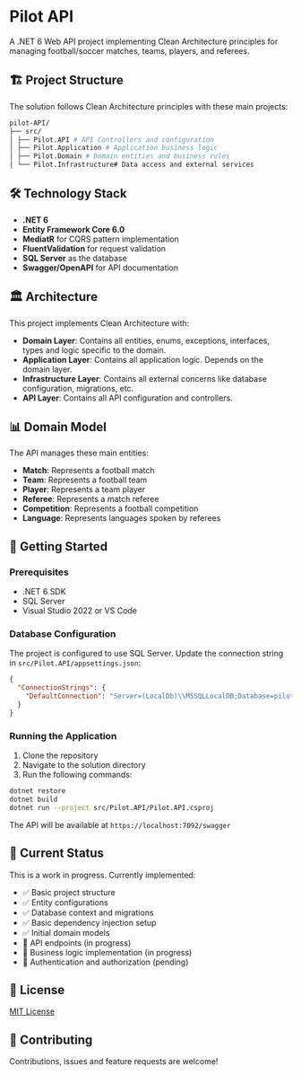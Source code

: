 # Pilot API

A .NET 6 Web API project implementing Clean Architecture principles for managing football/soccer matches, teams, players, and referees.

## 🏗️ Project Structure

The solution follows Clean Architecture principles with these main projects:

```bash
pilot-API/
├── src/
│ ├── Pilot.API # API Controllers and configuration
│ ├── Pilot.Application # Application business logic
│ ├── Pilot.Domain # Domain entities and business rules
│ └── Pilot.Infrastructure# Data access and external services
```

## 🛠️ Technology Stack

- **.NET 6**
- **Entity Framework Core 6.0**
- **MediatR** for CQRS pattern implementation
- **FluentValidation** for request validation
- **SQL Server** as the database
- **Swagger/OpenAPI** for API documentation

## 🏛️ Architecture

This project implements Clean Architecture with:

- **Domain Layer**: Contains all entities, enums, exceptions, interfaces, types and logic specific to the domain.
- **Application Layer**: Contains all application logic. Depends on the domain layer.
- **Infrastructure Layer**: Contains all external concerns like database configuration, migrations, etc.
- **API Layer**: Contains all API configuration and controllers.

## 📊 Domain Model

The API manages these main entities:

- **Match**: Represents a football match
- **Team**: Represents a football team
- **Player**: Represents a team player
- **Referee**: Represents a match referee
- **Competition**: Represents a football competition
- **Language**: Represents languages spoken by referees

## 🚀 Getting Started

### Prerequisites

- .NET 6 SDK
- SQL Server
- Visual Studio 2022 or VS Code

### Database Configuration

The project is configured to use SQL Server. Update the connection string in `src/Pilot.API/appsettings.json`:

```json
{
  "ConnectionStrings": {
    "DefaultConnection": "Server=(LocalDb)\\MSSQLLocalDB;Database=pilot_db;Integrated Security=True;"
  }
}
```

### Running the Application

1. Clone the repository
2. Navigate to the solution directory
3. Run the following commands:

```bash
dotnet restore
dotnet build
dotnet run --project src/Pilot.API/Pilot.API.csproj
```

The API will be available at `https://localhost:7092/swagger`

## 🔄 Current Status

This is a work in progress. Currently implemented:

- ✅ Basic project structure
- ✅ Entity configurations
- ✅ Database context and migrations
- ✅ Basic dependency injection setup
- ✅ Initial domain models
- 🚧 API endpoints (in progress)
- 🚧 Business logic implementation (in progress)
- 🚧 Authentication and authorization (pending)

## 📝 License

[MIT License](LICENSE)

## 🤝 Contributing

Contributions, issues and feature requests are welcome!
